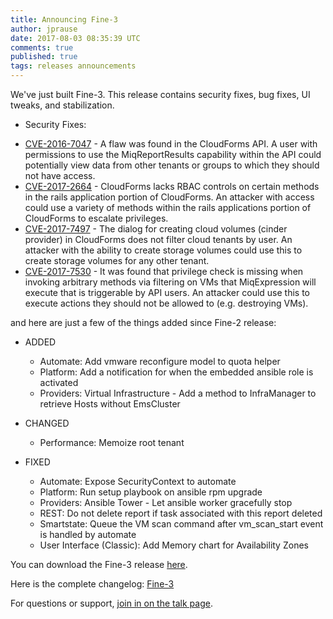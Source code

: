 ```yaml
---
title: Announcing Fine-3
author: jprause
date: 2017-08-03 08:35:39 UTC
comments: true
published: true
tags: releases announcements
---
```


We've just built Fine-3. This release contains security fixes, bug fixes, UI tweaks, and stabilization.

- Security Fixes:
* [CVE-2016-7047](https://access.redhat.com/security/cve/CVE-2016-7047) - A flaw was found in the CloudForms API. A user with permissions to use the MiqReportResults capability within the API could potentially view data from other tenants or groups to which they should not have access.
* [CVE-2017-2664](https://access.redhat.com/security/cve/CVE-2017-2664) - CloudForms lacks RBAC controls on certain methods in the rails application portion of CloudForms. An attacker with access could use a variety of methods within the rails applications portion of CloudForms to escalate privileges.
* [CVE-2017-7497](https://access.redhat.com/security/cve/CVE-2017-7497) - The dialog for creating cloud volumes (cinder provider) in CloudForms does not filter cloud tenants by user. An attacker with the ability to create storage volumes could use this to create storage volumes for any other tenant.
* [CVE-2017-7530](https://access.redhat.com/security/cve/CVE-2017-7530) - It was found that privilege check is missing when invoking arbitrary methods via filtering on VMs that MiqExpression will execute that is triggerable by API users. An attacker could use this to execute actions they should not be allowed to (e.g. destroying VMs).

and here are just a few of the things added since Fine-2 release:
- ADDED
  * Automate: Add vmware reconfigure model to quota helper
  * Platform: Add a notification for when the embedded ansible role is activated
  * Providers: Virtual Infrastructure - Add a method to InfraManager to retrieve Hosts without EmsCluster

- CHANGED
  * Performance: Memoize root tenant

- FIXED 
  * Automate: Expose SecurityContext to automate
  * Platform: Run setup playbook on ansible rpm upgrade
  * Providers: Ansible Tower - Let ansible worker gracefully stop
  * REST: Do not delete report if task associated with this report deleted
  * Smartstate: Queue the VM scan command after vm_scan_start event is handled by automate
  * User Interface (Classic): Add Memory chart for Availability Zones

You can download the Fine-3 release [here](http://manageiq.org/download/).

Here is the complete changelog:
[Fine-3](https://github.com/ManageIQ/manageiq/blob/fine/CHANGELOG.md)

For questions or support,
[join in on the talk page](http://talk.manageiq.org/).
